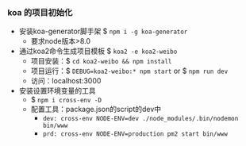 ### koa 的项目初始化

- 安装koa-generator脚手架 $ `npm i -g koa-generator`
    * 要求node版本>8.0
- 通过koa2命令生成项目模板 $ `koa2 -e koa2-weibo`
    * 项目安装：$ `cd koa2-weibo && npm install`
    * 项目运行：$ `DEBUG=koa2-weibo:* npm start` or $ `npm run dev`
    * 访问：localhost:3000
- 安装设置环境变量的工具
    * $ `npm i cross-env -D`
    * 配置工具：package.json的script的dev中
        * `dev: cross-env NODE-ENV=dev ./node_modules/.bin/nodemon bin/www` 
        * `prd: cross-env NODE-ENV=production pm2 start bin/www`